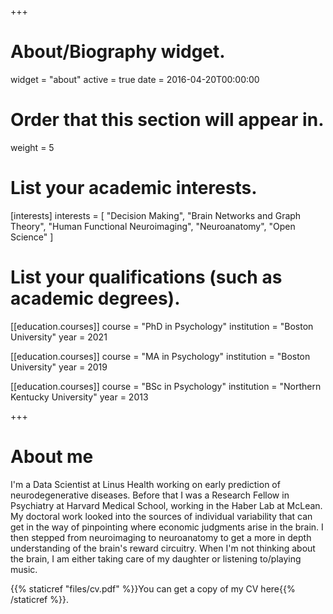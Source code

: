 +++
# About/Biography widget.
widget = "about"
active = true
date = 2016-04-20T00:00:00

# Order that this section will appear in.
weight = 5

# List your academic interests.
[interests]
  interests = [
    "Decision Making",
    "Brain Networks and Graph Theory",
    "Human Functional Neuroimaging",
    "Neuroanatomy",
    "Open Science"
  ]

# List your qualifications (such as academic degrees).
[[education.courses]]
  course = "PhD in Psychology"
  institution = "Boston University"
  year = 2021
  
  [[education.courses]]
  course = "MA in Psychology"
  institution = "Boston University"
  year = 2019

[[education.courses]]
  course = "BSc in Psychology"
  institution = "Northern Kentucky University"
  year = 2013
 
+++

# About me

I'm a Data Scientist at Linus Health working on early prediction of neurodegenerative diseases. Before that I was a Research Fellow in Psychiatry at Harvard Medical School, working in the Haber Lab at McLean. My doctoral work looked into the sources of individual variability that can get in the way of pinpointing where economic judgments arise in the brain. I then stepped from neuroimaging to neuroanatomy to get a more in depth understanding of the brain's reward circuitry. When I'm not thinking about the brain, I am either taking care of my daughter or listening to/playing music.

{{% staticref "files/cv.pdf" %}}You can get a copy of my CV here{{% /staticref %}}.
